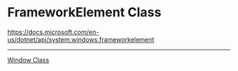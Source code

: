 # FrameworkElement Class

<https://docs.microsoft.com/en-us/dotnet/api/system.windows.frameworkelement>

************************************************

[Window Class](windowClass.md)

